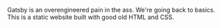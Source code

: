 Gatsby is an overengineered pain in the ass. We're going back to basics. This is a static website built with good old HTML and CSS.
